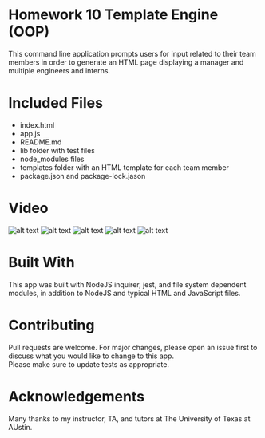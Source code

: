 # Homework 10 Template Engine (OOP)
This command line application prompts users for input related to their team members in order to generate an HTML page displaying a manager and multiple engineers and interns.

# Included Files
* index.html
* app.js
* README.md
* lib folder with test files
* node_modules files
* templates folder with an HTML template for each team member
* package.json and package-lock.jason

# Video
![alt text](./assets/screen_video/screenshots/EEtemplateCreatedHTMLoutput.png "Screenshot app created HTML")
![alt text](./assets/screen_video/screenshots/RunAppEEtemplateVideo.png "Run App to generate HTML")
![alt text](./assets/screen_video/screenshots/RunTestEEtemplateVideo.png "Run Test to prove passed")
![alt text](./assets/screen_video/screenshots/NoOutputHTMLfileEEtemplatePic.png "Proof no HTML file created but generated by app")
![alt text](./assets/screen_video/screenshots/RunAppEEtemplateVideo.png "Run App to generate HTML")

# Built With
This app was built with NodeJS inquirer, jest, and file system dependent modules, in addition to NodeJS and typical HTML and JavaScript files.

# Contributing
Pull requests are welcome.  For major changes, please open an issue first to discuss what you would like to change to this app.  
Please make sure to update tests as appropriate.

# Acknowledgements
Many thanks to my instructor, TA, and tutors at The University of Texas at AUstin.

